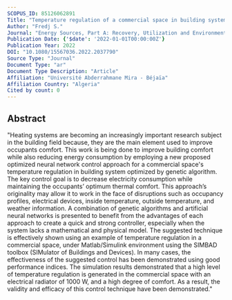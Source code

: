 ```yaml
---
SCOPUS_ID: 85126062891
Title: "Temperature regulation of a commercial space in building system optimized by genetic algorithm"
Author: "Fredj S."
Journal: "Energy Sources, Part A: Recovery, Utilization and Environmental Effects"
Publication Date: {'$date': '2022-01-01T00:00:00Z'}
Publication Year: 2022
DOI: "10.1080/15567036.2022.2037790"
Source Type: "Journal"
Document Type: "ar"
Document Type Description: "Article"
Affiliation: "Université Abderrahmane Mira - Béjaïa"
Affiliation Country: "Algeria"
Cited by count: 0
---
```


## Abstract
"Heating systems are becoming an increasingly important research subject in the building field because, they are the main element used to improve occupants comfort. This work is being done to improve building comfort while also reducing energy consumption by employing a new proposed optimized neural network control approach for a commercial space's temperature regulation in building system optimized by genetic algorithm. The key control goal is to decrease electricity consumption while maintaining the occupants’ optimum thermal comfort. This approach’s originality may allow it to work in the face of disruptions such as occupancy profiles, electrical devices, inside temperature, outside temperature, and weather information. A combination of genetic algorithms and artificial neural networks is presented to benefit from the advantages of each approach to create a quick and strong controller, especially when the system lacks a mathematical and physical model. The suggested technique is effectively shown using an example of temperature regulation in a commercial space, under Matlab/Simulink environment using the SIMBAD toolbox (SIMulator of Buildings and Devices). In many cases, the effectiveness of the suggested control has been demonstrated using good performance indices. The simulation results demonstrated that a high level of temperature regulation is generated in the commercial space with an electrical radiator of 1000 W, and a high degree of comfort. As a result, the validity and efficacy of this control technique have been demonstrated."
